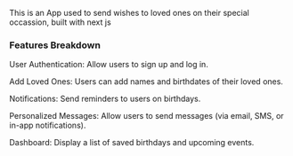 This is an App used to send wishes to loved ones on their special occassion, built with next js

### Features Breakdown

User Authentication: Allow users to sign up and log in.

Add Loved Ones: Users can add names and birthdates of their loved ones.

Notifications: Send reminders to users on birthdays.

Personalized Messages: Allow users to send messages (via email, SMS, or in-app notifications).

Dashboard: Display a list of saved birthdays and upcoming events.
